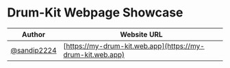# Drum-Kit Webpage Showcase

| Author | Website URL
| ------ | --------------| 
| [@sandip2224](https://github.com/sandip2224) | [https://my-drum-kit.web.app](https://my-drum-kit.web.app)
